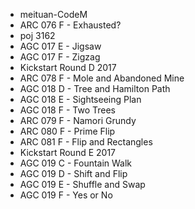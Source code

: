 * meituan-CodeM
* ARC 076 F - Exhausted?
* poj 3162
* AGC 017 E - Jigsaw
* AGC 017 F - Zigzag
* Kickstart Round D 2017
* ARC 078 F - Mole and Abandoned Mine
* AGC 018 D - Tree and Hamilton Path
* AGC 018 E - Sightseeing Plan
* AGC 018 F - Two Trees
* ARC 079 F - Namori Grundy
* ARC 080 F - Prime Flip
* ARC 081 F - Flip and Rectangles
* Kickstart Round E 2017
* AGC 019 C - Fountain Walk
* AGC 019 D - Shift and Flip
* AGC 019 E - Shuffle and Swap
* AGC 019 F - Yes or No